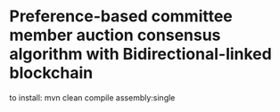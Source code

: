 # Preference-based committee member auction consensus algorithm with Bidirectional-linked blockchain

to install:
mvn clean compile assembly:single
